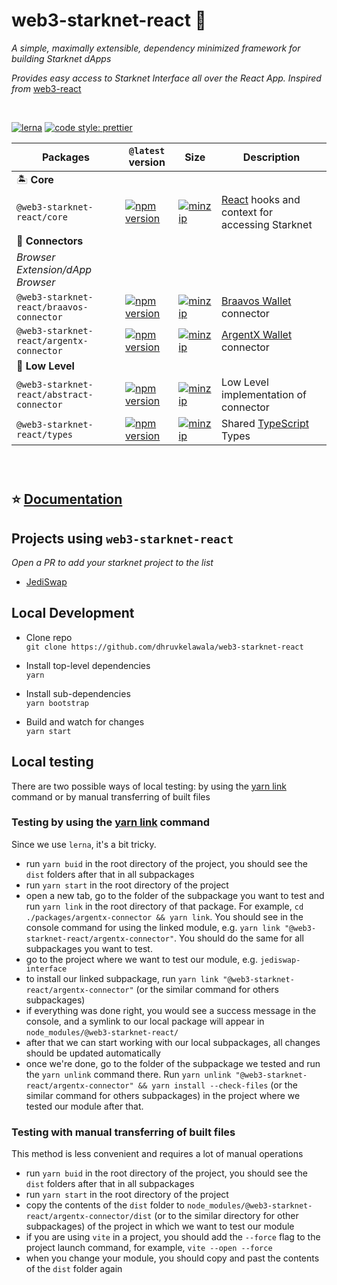 # web3-starknet-react 🚀

_A simple, maximally extensible, dependency minimized framework for building Starknet dApps_

_Provides easy access to Starknet Interface all over the React App. Inspired from_ [web3-react](https://github.com/NoahZinsmeister/web3-react/tree/v6)

<br>

[![lerna](https://img.shields.io/badge/maintained%20with-lerna-cc00ff.svg)](https://lerna.js.org/)
[![code style: prettier](https://img.shields.io/badge/code_style-prettier-ff69b4.svg?style=flat-square)](https://github.com/prettier/prettier)

| Packages                                  | `@latest` version                                                                                                                                                                 | Size                                                                                                                                                                                         | Description                                                            |
| ----------------------------------------- | --------------------------------------------------------------------------------------------------------------------------------------------------------------------------------- | -------------------------------------------------------------------------------------------------------------------------------------------------------------------------------------------- | ---------------------------------------------------------------------- |
| 🏝 **Core**                                |                                                                                                                                                                                   |                                                                                                                                                                                              |                                                                        |
| `@web3-starknet-react/core`               | [![npm version](https://img.shields.io/npm/v/@web3-starknet-react/core/latest.svg)](https://www.npmjs.com/package/@web3-starknet-react/core/v/latest)                             | [![minzip](https://img.shields.io/bundlephobia/minzip/@web3-starknet-react/core/latest.svg)](https://bundlephobia.com/result?p=@web3-starknet-react/core@latest)                             | [React](https://reactjs.org/) hooks and context for accessing Starknet |
| 🔌 **Connectors**                         |                                                                                                                                                                                   |                                                                                                                                                                                              |                                                                        |
| _Browser Extension/dApp Browser_          |                                                                                                                                                                                   |                                                                                                                                                                                              |                                                                        |
| `@web3-starknet-react/braavos-connector`  | [![npm version](https://img.shields.io/npm/v/@web3-starknet-react/braavos-connector/latest.svg)](https://www.npmjs.com/package/@web3-starknet-react/braavos-connector/v/latest)   | [![minzip](https://img.shields.io/bundlephobia/minzip/@web3-starknet-react/braavos-connector/latest.svg)](https://bundlephobia.com/result?p=@web3-starknet-react/braavos-connector@latest)   | [Braavos Wallet](https://chrome.google.com/webstore/detail/braavos-wallet/jnlgamecbpmbajjfhmmmlhejkemejdma) connector |
| `@web3-starknet-react/argentx-connector`  | [![npm version](https://img.shields.io/npm/v/@web3-starknet-react/argentx-connector/latest.svg)](https://www.npmjs.com/package/@web3-starknet-react/argentx-connector/v/latest)   | [![minzip](https://img.shields.io/bundlephobia/minzip/@web3-starknet-react/argentx-connector/latest.svg)](https://bundlephobia.com/result?p=@web3-starknet-react/argentx-connector@latest)   | [ArgentX Wallet](https://github.com/argentlabs/argent-x) connector     |
| 🔫 **Low Level**                          |                                                                                                                                                                                   |                                                                                                                                                                                              |                                                                        |
| `@web3-starknet-react/abstract-connector` | [![npm version](https://img.shields.io/npm/v/@web3-starknet-react/abstract-connector/latest.svg)](https://www.npmjs.com/package/@web3-starknet-react/abstract-connector/v/latest) | [![minzip](https://img.shields.io/bundlephobia/minzip/@web3-starknet-react/abstract-connector/latest.svg)](https://bundlephobia.com/result?p=@web3-starknet-react/abstract-connector@latest) | Low Level implementation of connector                                  |
| `@web3-starknet-react/types`              | [![npm version](https://img.shields.io/npm/v/@web3-starknet-react/types/latest.svg)](https://www.npmjs.com/package/@web3-starknet-react/types/v/latest)                           | [![minzip](https://img.shields.io/bundlephobia/minzip/@web3-starknet-react/types/latest.svg)](https://bundlephobia.com/result?p=@web3-starknet-react/types@latest)                           | Shared [TypeScript](https://www.typescriptlang.org/) Types             |

<br />

#

## ⭐️ [Documentation](docs)

## Projects using `web3-starknet-react`

_Open a PR to add your starknet project to the list_

- [JediSwap](https://app.testnet.jediswap.xyz/#/swap)

## Local Development

- Clone repo \
  `git clone https://github.com/dhruvkelawala/web3-starknet-react`

- Install top-level dependencies \
  `yarn`

- Install sub-dependencies \
  `yarn bootstrap`

- Build and watch for changes \
  `yarn start`

## Local testing

There are two possible ways of local testing: by using the [yarn link](https://classic.yarnpkg.com/en/docs/cli/link) command or by manual transferring of built files

### Testing by using the [yarn link](https://classic.yarnpkg.com/en/docs/cli/link) command
Since we use `lerna`, it's a bit tricky.
- run `yarn buid` in the root directory of the project, you should see the `dist` folders after that in all subpackages
- run `yarn start` in the root directory of the project
- open a new tab, go to the folder of the subpackage you want to test and run `yarn link` in the root directory of that package. For example, `cd ./packages/argentx-connector && yarn link`. You should see in the console command for using the linked module, e.g. `yarn link "@web3-starknet-react/argentx-connector"`. You should do the same for all subpackages you want to test. 
- go to the project where we want to test our module, e.g. `jediswap-interface`
- to install our linked subpackage, run `yarn link "@web3-starknet-react/argentx-connector"` (or the similar command for others subpackages) 
- if everything was done right, you would see a success message in the console, and a symlink to our local package will appear in `node_modules/@web3-starknet-react/`
- after that we can start working with our local subpackages, all changes should be updated automatically
- once we're done, go to the folder of the subpackage we tested and run the `yarn unlink` command there. Run `yarn unlink "@web3-starknet-react/argentx-connector" && yarn install --check-files` (or the similar command for others subpackages) in the project where we tested our module after that.

### Testing with manual transferring of built files
This method is less convenient and requires a lot of manual operations
- run `yarn buid` in the root directory of the project, you should see the `dist` folders after that in all subpackages
- run `yarn start` in the root directory of the project
- copy the contents of the `dist` folder to `node_modules/@web3-starknet-react/argentx-connector/dist` (or to the similar directory for other subpackages) of the project in which we want to test our module
- if you are using `vite` in a project, you should add the `--force` flag to the project launch command, for example, `vite --open --force`
- when you change your module, you should copy and past the contents of the `dist` folder again
